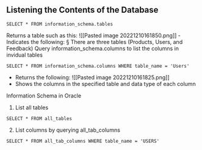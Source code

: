 
## Listening the Contents of the Database

```
SELECT * FROM information_schema.tables
```

Returns a table such as this:
![[Pasted image 20221210161850.png]]
	- Indicates the following:
		§ There are three tables (Products, Users, and Feedback)
Query information_schema.columns to list the columns in invidual tables
```
SELECT * FROM information_schema.columns WHERE table_name = 'Users'
```

- Returns the following:
![[Pasted image 20221210161825.png]]
- Shows the columns in the specified table and data type of each column

Information Schema in Oracle

1. List all tables
```
SELECT * FROM all_tables
```

2. List columns by querying all_tab_columns
```
SELECT * FROM all_tab_columns WHERE table_name = 'USERS'
```